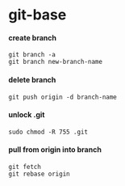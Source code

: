 # git-base


#### create branch
```
git branch -a
git branch new-branch-name

```

#### delete branch

```
git push origin -d branch-name
```

#### unlock .git
```
sudo chmod -R 755 .git
```

#### pull from origin into branch
```
git fetch
git rebase origin
```
